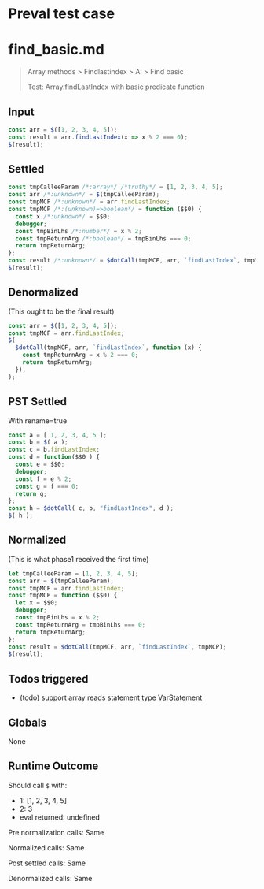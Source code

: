 # Preval test case

# find_basic.md

> Array methods > Findlastindex > Ai > Find basic
>
> Test: Array.findLastIndex with basic predicate function

## Input

`````js filename=intro
const arr = $([1, 2, 3, 4, 5]);
const result = arr.findLastIndex(x => x % 2 === 0);
$(result);
`````


## Settled


`````js filename=intro
const tmpCalleeParam /*:array*/ /*truthy*/ = [1, 2, 3, 4, 5];
const arr /*:unknown*/ = $(tmpCalleeParam);
const tmpMCF /*:unknown*/ = arr.findLastIndex;
const tmpMCP /*:(unknown)=>boolean*/ = function ($$0) {
  const x /*:unknown*/ = $$0;
  debugger;
  const tmpBinLhs /*:number*/ = x % 2;
  const tmpReturnArg /*:boolean*/ = tmpBinLhs === 0;
  return tmpReturnArg;
};
const result /*:unknown*/ = $dotCall(tmpMCF, arr, `findLastIndex`, tmpMCP);
$(result);
`````


## Denormalized
(This ought to be the final result)

`````js filename=intro
const arr = $([1, 2, 3, 4, 5]);
const tmpMCF = arr.findLastIndex;
$(
  $dotCall(tmpMCF, arr, `findLastIndex`, function (x) {
    const tmpReturnArg = x % 2 === 0;
    return tmpReturnArg;
  }),
);
`````


## PST Settled
With rename=true

`````js filename=intro
const a = [ 1, 2, 3, 4, 5 ];
const b = $( a );
const c = b.findLastIndex;
const d = function($$0 ) {
  const e = $$0;
  debugger;
  const f = e % 2;
  const g = f === 0;
  return g;
};
const h = $dotCall( c, b, "findLastIndex", d );
$( h );
`````


## Normalized
(This is what phase1 received the first time)

`````js filename=intro
let tmpCalleeParam = [1, 2, 3, 4, 5];
const arr = $(tmpCalleeParam);
const tmpMCF = arr.findLastIndex;
const tmpMCP = function ($$0) {
  let x = $$0;
  debugger;
  const tmpBinLhs = x % 2;
  const tmpReturnArg = tmpBinLhs === 0;
  return tmpReturnArg;
};
const result = $dotCall(tmpMCF, arr, `findLastIndex`, tmpMCP);
$(result);
`````


## Todos triggered


- (todo) support array reads statement type VarStatement


## Globals


None


## Runtime Outcome


Should call `$` with:
 - 1: [1, 2, 3, 4, 5]
 - 2: 3
 - eval returned: undefined

Pre normalization calls: Same

Normalized calls: Same

Post settled calls: Same

Denormalized calls: Same
